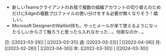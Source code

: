 - 新しいTeamsクライアントのお陰で複数の組織アカウントの切り替えのためだけにEdgeの複数プロファイルの使い分けをする必要が無くなりそう！嬉しい。
- Microsoft DesignerのWaitlist待ち。やっとメールが来て使えるようになったらしいからさて触ろうと思ったら入れなかった…。何故なのか…。

日: [[2023-03-29]] | [[2023-03-31]]
週: [[2023-03-23]] | [[2023-04-06]]
月: [[2023-02-28]] | [[2023-04-30]]
年: [[2022-03-30]] | [[2024-03-30]]